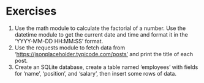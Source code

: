 # Exercises

1. Use the math module to calculate the factorial of a number.
Use the datetime module to get the current date and time and format it in the ‘YYYY-MM-DD HH:MM:SS’ format.
2. Use the requests module to fetch data from ‘https://jsonplaceholder.typicode.com/posts’ and print the title of each post.
3. Create an SQLite database, create a table named ‘employees’ with fields for ‘name’, ‘position’, and ‘salary’, then insert some rows of data.
